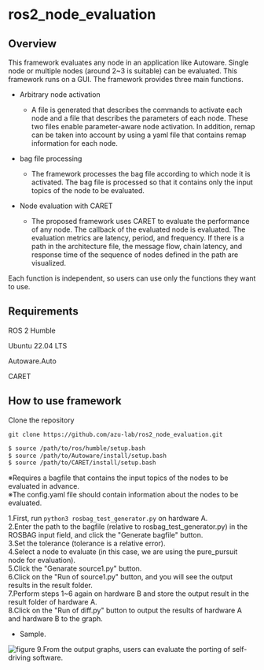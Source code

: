 # ros2_node_evaluation

## Overview

This framework evaluates any node in an application like Autoware. Single node or multiple nodes (around 2~3 is suitable) can be evaluated. This framework runs on a GUI. The framework provides three main functions.

- Arbitrary node activation
  - A file is generated that describes the commands to activate each node and a file that describes the parameters of each node. These two files enable parameter-aware node activation. In addition, remap can be taken into account by using a yaml file that contains remap information for each node.

- bag file processing
  - The framework processes the bag file according to which node it is activated. The bag file is processed so that it contains only the input topics of the node to be evaluated.

- Node evaluation with CARET
  - The proposed framework uses CARET to evaluate the performance of any node. The callback of the evaluated node is evaluated. The evaluation metrics are latency, period, and frequency. If there is a path in the architecture file, the message flow, chain latency, and response time of the sequence of nodes defined in the path are visualized.

Each function is independent, so users can use only the functions they want to use.
  

## Requirements

ROS 2 Humble

Ubuntu 22.04 LTS

Autoware.Auto

CARET

## How to use framework

Clone the repository
```
git clone https://github.com/azu-lab/ros2_node_evaluation.git
```

```bash
$ source /path/to/ros/humble/setup.bash
$ source /path/to/Autoware/install/setup.bash
$ source /path/to/CARET/install/setup.bash
```





※Requires a bagfile that contains the input topics of the nodes to be evaluated in advance.<br>
※The config.yaml file should contain information about the nodes to be evaluated.

1.First, run ```python3 rosbag_test_generator.py``` on hardware A.<br>
2.Enter the path to the bagfile (relative to rosbag_test_generator.py) in the ROSBAG input field, and click the "Generate bagfile" button.<br>
3.Set the tolerance (tolerance is a relative error).<br>
4.Select a node to evaluate (in this case, we are using the pure_pursuit node for evaluation).<br>
5.Click the "Genarate source1.py" button.<br>
6.Click on the "Run of source1.py" button, and you will see the output results in the result folder.<br>
7.Perform steps 1~6 again on hardware B and store the output result in the result folder of hardware A.<br>
8.Click on the "Run of diff.py" button to output the results of hardware A and hardware B to the graph.<br>
* Sample.
<img src="https://github.com/CPFL/ros2b2b/blob/main/src/result/diff_pure_vehicle_vehicle_command_front_wheel_angle_rad_page-0001.jpg" alt="figure" title="figure">
9.From the output graphs, users can evaluate the porting of self-driving software.<br>

